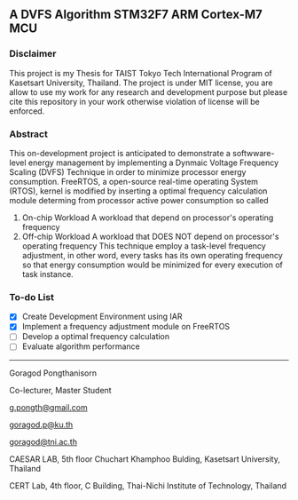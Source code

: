 A DVFS Algorithm STM32F7 ARM Cortex-M7 MCU 
---
### Disclaimer
This project is my Thesis for TAIST Tokyo Tech International Program of Kasetsart University, Thailand. The project is under MIT license, you are allow to use my work for any research and development purpose but please cite this repository in your work otherwise violation of license will be enforced.

### Abstract
This on-development project is anticipated to demonstrate a softwware-level energy management by implementing a Dynmaic Voltage Frequency Scaling (DVFS) Technique in order to minimize processor energy consumption. FreeRTOS, a open-source real-time operating System (RTOS), kernel is modified by inserting a optimal frequency calculation module determing from processor active power consumption so called
1. On-chip Workload
	A workload that depend on processor's operating frequency 
2. Off-chip Workload
	A workload that DOES NOT depend on processor's operating frequency
This technique employ a task-level frequency adjustment, in other word, every tasks has its own operating frequency so that energy consumption would be minimized for every execution of task instance.

### To-do List
- [x] Create Development Environment using IAR
- [x] Implement a frequency adjustment module on FreeRTOS
- [ ] Develop a optimal frequency calculation
- [ ] Evaluate algorithm performance

---------------------------------------------------------------------------------
Goragod Pongthanisorn

Co-lecturer, Master Student

g.pongth@gmail.com

goragod.p@ku.th

goragod@tni.ac.th


CAESAR LAB, 5th floor Chuchart Khamphoo Bulding, Kasetsart University, Thailand

CERT Lab, 4th floor, C Building, Thai-Nichi Institute of Technology, Thailand